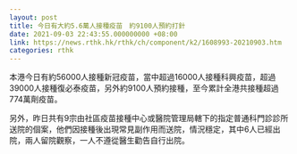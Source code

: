 ```yaml
---
layout: post
title: 今日有大約5.6萬人接種疫苗　約9100人預約打針
date: 2021-09-03 22:43:55.000000000 +08:00
link: https://news.rthk.hk/rthk/ch/component/k2/1608993-20210903.htm
categories: rthk
---
```


本港今日有約56000人接種新冠疫苗，當中超過16000人接種科興疫苗，超過39000人接種復必泰疫苗，另外約9100人預約接種，至今累計全港共接種超過774萬劑疫苗。

另外，昨日共有9宗由社區疫苗接種中心或醫院管理局轄下的指定普通科門診診所送院的個案，他們因接種後出現常見副作用而送院，情況穩定，其中6人已經出院，兩人留院觀察，一人不遵從醫生勸告自行出院。
